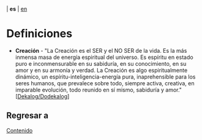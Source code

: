 | **es** | [en](../english/definitions.md)

# Definiciones

- **Creación** - "La Creación es el SER y el NO SER de la vida. Es la más inmensa masa de energía espiritual del universo. Es espíritu en estado puro e inconmensurable en su sabiduría, en su conocimiento, en su amor y en su armonía y verdad. La Creación es algo espiritualmente dinámico, un espíritu-inteligencia-energía pura, inaprehensible para los seres humanos, que prevalece sobre todo, siempre activa, creativa, en imparable evolución, todo reunido en sí mismo, sabiduría y amor." [[Dekalog/Dodekalog](./referencias.md#DeD)]


## Regresar a

[Contenido](./contenido.md)
